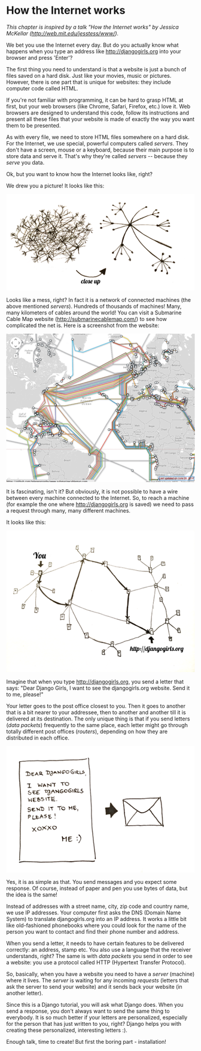 # How the Internet works

*This chapter is inspired by a talk "How the Internet works" by Jessica McKellar (http://web.mit.edu/jesstess/www/).*

We bet you use the Internet every day. But do you actually know what happens when you type an address like http://djangogirls.org into your browser and press 'Enter'?

The first thing you need to understand is that a website is just a bunch of files saved on a hard disk. Just like your movies, music or pictures.
However, there is one part that is unique for websites: they include computer code called HTML.

If you're not familiar with programming, it can be hard to grasp HTML at first, but your web browsers (like Chrome, Safari, Firefox, etc.) love it. Web browsers are designed to understand this code,
follow its instructions and present all these files that your website is made of exactly the way you want them to be presented.

As with every file, we need to store HTML files somewhere on a hard disk. For the Internet, we use special, powerful computers called *servers*. They don't have
a screen, mouse or a keyboard, because their main purpose is to store data and serve it. That's why they're called *servers* -- because they *serve* you data.

Ok, but you want to know how the Internet looks like, right?

We drew you a picture! It looks like this:

![Figure 1.1](images/internet_1.png)

Looks like a mess, right? In fact it is a network of connected machines (the above mentioned *servers*). Hundreds of thousands of machines! Many, many kilometers of cables around the world! You can visit a Submarine Cable Map website (http://submarinecablemap.com/) to see how complicated the net is. Here is a screenshot from the website:

![Figure 1.2](images/internet_3.png)

It is fascinating, isn't it? But obviously, it is not possible to have a wire between every machine connected to the Internet. So, to reach a machine (for example the one where http://djangogirls.org is saved) we need to pass a request through many, many different machines.

It looks like this:

![Figure 1.3](images/internet_2.png)

Imagine that when you type http://djangogirls.org, you send a letter that says: "Dear Django Girls, I want to see the djangogirls.org website. Send it to me, please!"

Your letter goes to the post office closest to you. Then it goes to another that is a bit nearer to your addressee, then to another and another till it is delivered at its destination. The only unique thing is that if you send letters (*data packets*) frequently to the same place, each letter might go through totally different post offices (*routers*), depending on how they are distributed in each office.

![Figure 1.4](images/internet_4.png)

Yes, it is as simple as that. You send messages and you expect some response. Of course, instead of paper and pen you use bytes of data, but the idea is the same!

Instead of addresses with a street name, city, zip code and country name, we use IP addresses. Your computer first asks the DNS (Domain Name System) to translate djangogirls.org into an IP address. It works a little bit like old-fashioned phonebooks where you could look for the name of the person you want to contact and find their phone number and address.

When you send a letter, it needs to have certain features to be delivered correctly: an address, stamp etc. You also use a language that the receiver understands, right? The same is with *data packets* you send in order to see a website: you use a protocol called HTTP (Hypertext Transfer Protocol).

So, basically, when you have a website you need to have a *server* (machine) where it lives. The *server* is waiting for any incoming *requests* (letters that ask the server to send your website) and it sends back your website (in another letter).

Since this is a Django tutorial, you will ask what Django does. When you send a response, you don't always want to send the same thing to everybody. It is so much better if your letters are personalized, especially for the person that has just written to you, right? Django helps you with creating these personalized, interesting letters :).

Enough talk, time to create! But first the boring part - installation!
